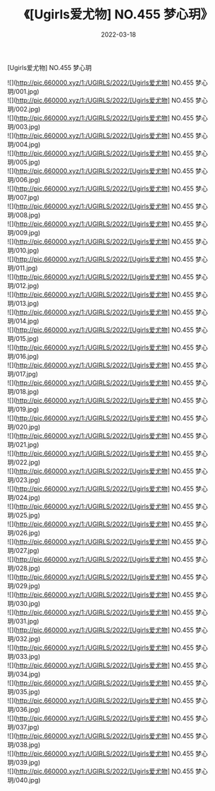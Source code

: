 ﻿---
layout: post
title:  《[Ugirls爱尤物] NO.455 梦心玥》
date:   2022-03-18
img: http://pic.660000.xyz/1:/UGIRLS/2022/[Ugirls爱尤物] NO.455 梦心玥/000.jpg
categories: [美女, 清纯, 唯美]
---

[Ugirls爱尤物] NO.455 梦心玥

 ![](http://pic.660000.xyz/1:/UGIRLS/2022/[Ugirls爱尤物] NO.455 梦心玥/001.jpg) <br>![](http://pic.660000.xyz/1:/UGIRLS/2022/[Ugirls爱尤物] NO.455 梦心玥/002.jpg) <br>![](http://pic.660000.xyz/1:/UGIRLS/2022/[Ugirls爱尤物] NO.455 梦心玥/003.jpg) <br>![](http://pic.660000.xyz/1:/UGIRLS/2022/[Ugirls爱尤物] NO.455 梦心玥/004.jpg) <br>![](http://pic.660000.xyz/1:/UGIRLS/2022/[Ugirls爱尤物] NO.455 梦心玥/005.jpg) <br>![](http://pic.660000.xyz/1:/UGIRLS/2022/[Ugirls爱尤物] NO.455 梦心玥/006.jpg) <br>![](http://pic.660000.xyz/1:/UGIRLS/2022/[Ugirls爱尤物] NO.455 梦心玥/007.jpg) <br>![](http://pic.660000.xyz/1:/UGIRLS/2022/[Ugirls爱尤物] NO.455 梦心玥/008.jpg) <br>![](http://pic.660000.xyz/1:/UGIRLS/2022/[Ugirls爱尤物] NO.455 梦心玥/009.jpg) <br>![](http://pic.660000.xyz/1:/UGIRLS/2022/[Ugirls爱尤物] NO.455 梦心玥/010.jpg) <br>![](http://pic.660000.xyz/1:/UGIRLS/2022/[Ugirls爱尤物] NO.455 梦心玥/011.jpg) <br>![](http://pic.660000.xyz/1:/UGIRLS/2022/[Ugirls爱尤物] NO.455 梦心玥/012.jpg) <br>![](http://pic.660000.xyz/1:/UGIRLS/2022/[Ugirls爱尤物] NO.455 梦心玥/013.jpg) <br>![](http://pic.660000.xyz/1:/UGIRLS/2022/[Ugirls爱尤物] NO.455 梦心玥/014.jpg) <br>![](http://pic.660000.xyz/1:/UGIRLS/2022/[Ugirls爱尤物] NO.455 梦心玥/015.jpg) <br>![](http://pic.660000.xyz/1:/UGIRLS/2022/[Ugirls爱尤物] NO.455 梦心玥/016.jpg) <br>![](http://pic.660000.xyz/1:/UGIRLS/2022/[Ugirls爱尤物] NO.455 梦心玥/017.jpg) <br>![](http://pic.660000.xyz/1:/UGIRLS/2022/[Ugirls爱尤物] NO.455 梦心玥/018.jpg) <br>![](http://pic.660000.xyz/1:/UGIRLS/2022/[Ugirls爱尤物] NO.455 梦心玥/019.jpg) <br>![](http://pic.660000.xyz/1:/UGIRLS/2022/[Ugirls爱尤物] NO.455 梦心玥/020.jpg) <br>![](http://pic.660000.xyz/1:/UGIRLS/2022/[Ugirls爱尤物] NO.455 梦心玥/021.jpg) <br>![](http://pic.660000.xyz/1:/UGIRLS/2022/[Ugirls爱尤物] NO.455 梦心玥/022.jpg) <br>![](http://pic.660000.xyz/1:/UGIRLS/2022/[Ugirls爱尤物] NO.455 梦心玥/023.jpg) <br>![](http://pic.660000.xyz/1:/UGIRLS/2022/[Ugirls爱尤物] NO.455 梦心玥/024.jpg) <br>![](http://pic.660000.xyz/1:/UGIRLS/2022/[Ugirls爱尤物] NO.455 梦心玥/025.jpg) <br>![](http://pic.660000.xyz/1:/UGIRLS/2022/[Ugirls爱尤物] NO.455 梦心玥/026.jpg) <br>![](http://pic.660000.xyz/1:/UGIRLS/2022/[Ugirls爱尤物] NO.455 梦心玥/027.jpg) <br>![](http://pic.660000.xyz/1:/UGIRLS/2022/[Ugirls爱尤物] NO.455 梦心玥/028.jpg) <br>![](http://pic.660000.xyz/1:/UGIRLS/2022/[Ugirls爱尤物] NO.455 梦心玥/029.jpg) <br>![](http://pic.660000.xyz/1:/UGIRLS/2022/[Ugirls爱尤物] NO.455 梦心玥/030.jpg) <br>![](http://pic.660000.xyz/1:/UGIRLS/2022/[Ugirls爱尤物] NO.455 梦心玥/031.jpg) <br>![](http://pic.660000.xyz/1:/UGIRLS/2022/[Ugirls爱尤物] NO.455 梦心玥/032.jpg) <br>![](http://pic.660000.xyz/1:/UGIRLS/2022/[Ugirls爱尤物] NO.455 梦心玥/033.jpg) <br>![](http://pic.660000.xyz/1:/UGIRLS/2022/[Ugirls爱尤物] NO.455 梦心玥/034.jpg) <br>![](http://pic.660000.xyz/1:/UGIRLS/2022/[Ugirls爱尤物] NO.455 梦心玥/035.jpg) <br>![](http://pic.660000.xyz/1:/UGIRLS/2022/[Ugirls爱尤物] NO.455 梦心玥/036.jpg) <br>![](http://pic.660000.xyz/1:/UGIRLS/2022/[Ugirls爱尤物] NO.455 梦心玥/037.jpg) <br>![](http://pic.660000.xyz/1:/UGIRLS/2022/[Ugirls爱尤物] NO.455 梦心玥/038.jpg) <br>![](http://pic.660000.xyz/1:/UGIRLS/2022/[Ugirls爱尤物] NO.455 梦心玥/039.jpg) <br>![](http://pic.660000.xyz/1:/UGIRLS/2022/[Ugirls爱尤物] NO.455 梦心玥/040.jpg) <br>